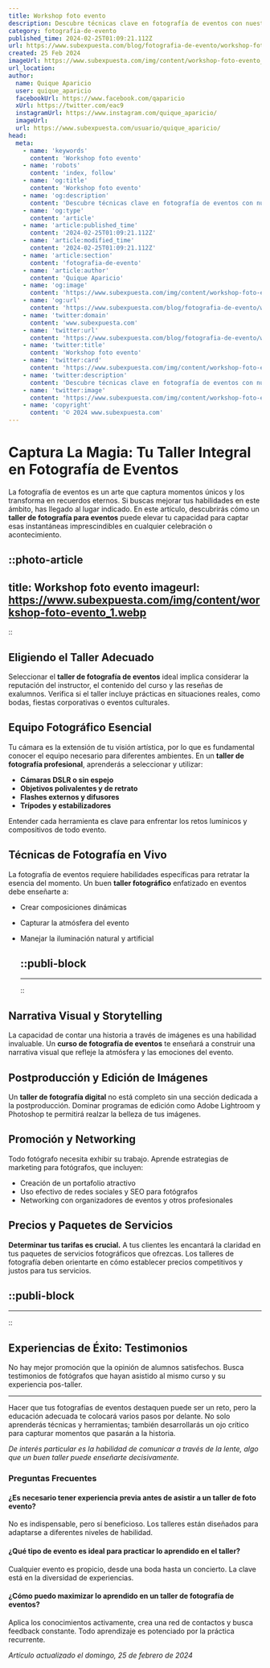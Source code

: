 ```yaml
---
title: Workshop foto evento
description: Descubre técnicas clave en fotografía de eventos con nuestro taller práctico. ¡Captura momentos únicos y perfecciona tus habilidades!
category: fotografia-de-evento
published_time: 2024-02-25T01:09:21.112Z
url: https://www.subexpuesta.com/blog/fotografia-de-evento/workshop-foto-evento
created: 25 Feb 2024
imageUrl: https://www.subexpuesta.com/img/content/workshop-foto-evento_1.webp
url_location:
author:
  name: Quique Aparicio
  user: quique_aparicio
  facebookUrl: https://www.facebook.com/qaparicio
  xUrl: https://twitter.com/eac9
  instagramUrl: https://www.instagram.com/quique_aparicio/
  imageUrl: 
  url: https://www.subexpuesta.com/usuario/quique_aparicio/
head:
  meta:
    - name: 'keywords'
      content: 'Workshop foto evento'
    - name: 'robots'
      content: 'index, follow'
    - name: 'og:title'
      content: 'Workshop foto evento'
    - name: 'og:description'
      content: 'Descubre técnicas clave en fotografía de eventos con nuestro taller práctico. ¡Captura momentos únicos y perfecciona tus habilidades!'
    - name: 'og:type'
      content: 'article'
    - name: 'article:published_time'
      content: '2024-02-25T01:09:21.112Z'
    - name: 'article:modified_time'
      content: '2024-02-25T01:09:21.112Z'
    - name: 'article:section'
      content: 'fotografia-de-evento'
    - name: 'article:author'
      content: 'Quique Aparicio'
    - name: 'og:image'
      content: 'https://www.subexpuesta.com/img/content/workshop-foto-evento_1.webp'
    - name: 'og:url'
      content: 'https://www.subexpuesta.com/blog/fotografia-de-evento/workshop-foto-evento'
    - name: 'twitter:domain'
      content: 'www.subexpuesta.com'
    - name: 'twitter:url'
      content: 'https://www.subexpuesta.com/blog/fotografia-de-evento/workshop-foto-evento'
    - name: 'twitter:title'
      content: 'Workshop foto evento'
    - name: 'twitter:card'
      content: 'https://www.subexpuesta.com/img/content/workshop-foto-evento_1.webp'
    - name: 'twitter:description'
      content: 'Descubre técnicas clave en fotografía de eventos con nuestro taller práctico. ¡Captura momentos únicos y perfecciona tus habilidades!'
    - name: 'twitter:image'
      content: 'https://www.subexpuesta.com/img/content/workshop-foto-evento_1.webp'
    - name: 'copyright'
      content: '© 2024 www.subexpuesta.com'
---
```

# Captura La Magia: Tu Taller Integral en Fotografía de Eventos

La fotografía de eventos es un arte que captura momentos únicos y los transforma en recuerdos eternos. Si buscas mejorar tus habilidades en este ámbito, has llegado al lugar indicado. En este artículo, descubrirás cómo un **taller de fotografía para eventos** puede elevar tu capacidad para captar esas instantáneas imprescindibles en cualquier celebración o acontecimiento.


::photo-article
---
title: Workshop foto evento
imageurl: https://www.subexpuesta.com/img/content/workshop-foto-evento_1.webp
---
::


## Eligiendo el Taller Adecuado

Seleccionar el **taller de fotografía de eventos** ideal implica considerar la reputación del instructor, el contenido del curso y las reseñas de exalumnos. Verifica si el taller incluye prácticas en situaciones reales, como bodas, fiestas corporativas o eventos culturales.

## Equipo Fotográfico Esencial

Tu cámara es la extensión de tu visión artística, por lo que es fundamental conocer el equipo necesario para diferentes ambientes. En un **taller de fotografía profesional**, aprenderás a seleccionar y utilizar:

- **Cámaras DSLR o sin espejo**
- **Objetivos polivalentes y de retrato**
- **Flashes externos y difusores**
- **Trípodes y estabilizadores**

Entender cada herramienta es clave para enfrentar los retos lumínicos y compositivos de todo evento.

## Técnicas de Fotografía en Vivo

La fotografía de eventos requiere habilidades específicas para retratar la esencia del momento. Un buen **taller fotográfico** enfatizado en eventos debe enseñarte a:

- Crear composiciones dinámicas
- Capturar la atmósfera del evento
- Manejar la iluminación natural y artificial


  ::publi-block
  ---
  ---
  ::
  
  
## Narrativa Visual y Storytelling

La capacidad de contar una historia a través de imágenes es una habilidad invaluable. Un **curso de fotografía de eventos** te enseñará a construir una narrativa visual que refleje la atmósfera y las emociones del evento.

## Postproducción y Edición de Imágenes

Un **taller de fotografía digital** no está completo sin una sección dedicada a la postproducción. Dominar programas de edición como Adobe Lightroom y Photoshop te permitirá realzar la belleza de tus imágenes.

## Promoción y Networking

Todo fotógrafo necesita exhibir su trabajo. Aprende estrategias de marketing para fotógrafos, que incluyen:

- Creación de un portafolio atractivo
- Uso efectivo de redes sociales y SEO para fotógrafos
- Networking con organizadores de eventos y otros profesionales

## Precios y Paquetes de Servicios

**Determinar tus tarifas es crucial.** A tus clientes les encantará la claridad en tus paquetes de servicios fotográficos que ofrezcas. Los talleres de fotografía deben orientarte en cómo establecer precios competitivos y justos para tus servicios.


  ::publi-block
  ---
  ---
  ::
  
  
## Experiencias de Éxito: Testimonios

No hay mejor promoción que la opinión de alumnos satisfechos. Busca testimonios de fotógrafos que hayan asistido al mismo curso y su experiencia pos-taller.

---

Hacer que tus fotografías de eventos destaquen puede ser un reto, pero la educación adecuada te colocará varios pasos por delante. No solo aprenderás técnicas y herramientas; también desarrollarás un ojo crítico para capturar momentos que pasarán a la historia.

_De interés particular es la habilidad de comunicar a través de la lente, algo que un buen taller puede enseñarte decisivamente._

### Preguntas Frecuentes

#### ¿Es necesario tener experiencia previa antes de asistir a un taller de foto evento?
No es indispensable, pero sí beneficioso. Los talleres están diseñados para adaptarse a diferentes niveles de habilidad.

#### ¿Qué tipo de evento es ideal para practicar lo aprendido en el taller?
Cualquier evento es propicio, desde una boda hasta un concierto. La clave está en la diversidad de experiencias.

#### ¿Cómo puedo maximizar lo aprendido en un taller de fotografía de eventos?
Aplica los conocimientos activamente, crea una red de contactos y busca feedback constante. Todo aprendizaje es potenciado por la práctica recurrente.

_Artículo actualizado el domingo, 25 de febrero de 2024_